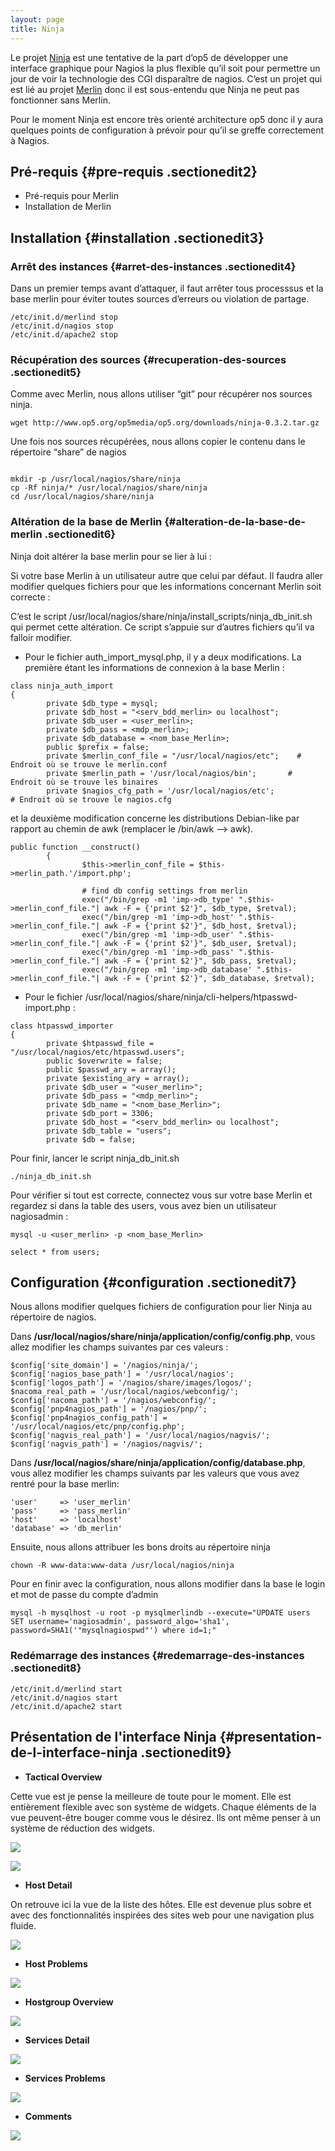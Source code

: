 ```yaml
---
layout: page
title: Ninja
---
```


Le projet
[Ninja](http://www.op5.org/community/projects/ninja "http://www.op5.org/community/projects/ninja")
est une tentative de la part d’op5 de développer une interface graphique
pour Nagios la plus flexible qu’il soit pour permettre un jour de voir
la technologie des CGI disparaître de nagios. C’est un projet qui est
lié au projet
[Merlin](../../addons/merlin.html "http://wiki.monitoring-fr.org/addons/merlin")
donc il est sous-entendu que Ninja ne peut pas fonctionner sans Merlin.

Pour le moment Ninja est encore très orienté architecture op5 donc il y
aura quelques points de configuration à prévoir pour qu’il se greffe
correctement à Nagios.

Pré-requis {#pre-requis .sectionedit2}
----------

-   Pré-requis pour Merlin
-   Installation de Merlin

Installation {#installation .sectionedit3}
------------

### Arrêt des instances {#arret-des-instances .sectionedit4}

Dans un premier temps avant d’attaquer, il faut arrêter tous processsus
et la base merlin pour éviter toutes sources d’erreurs ou violation de
partage.

~~~
/etc/init.d/merlind stop
/etc/init.d/nagios stop
/etc/init.d/apache2 stop
~~~

### Récupération des sources {#recuperation-des-sources .sectionedit5}

Comme avec Merlin, nous allons utiliser “git” pour récupérer nos sources
ninja.

~~~
wget http://www.op5.org/op5media/op5.org/downloads/ninja-0.3.2.tar.gz
~~~

Une fois nos sources récupérées, nous allons copier le contenu dans le
répertoire “share” de nagios

~~~
 
mkdir -p /usr/local/nagios/share/ninja
cp -Rf ninja/* /usr/local/nagios/share/ninja
cd /usr/local/nagios/share/ninja
~~~

### Altération de la base de Merlin {#alteration-de-la-base-de-merlin .sectionedit6}

Ninja doit altérer la base merlin pour se lier à lui :

Si votre base Merlin à un utilisateur autre que celui par défaut. Il
faudra aller modifier quelques fichiers pour que les informations
concernant Merlin soit correcte :

C’est le script
/usr/local/nagios/share/ninja/install\_scripts/ninja\_db\_init.sh qui
permet cette altération. Ce script s’appuie sur d’autres fichiers qu’il
va falloir modifier.

-   Pour le fichier auth\_import\_mysql.php, il y a deux modifications.
    La première étant les informations de connexion à la base Merlin :

~~~
class ninja_auth_import
{
        private $db_type = mysql;
        private $db_host = "<serv_bdd_merlin> ou localhost";
        private $db_user = <user_merlin>;
        private $db_pass = <mdp_merlin>;
        private $db_database = <nom_base_Merlin>;
        public $prefix = false;
        private $merlin_conf_file = "/usr/local/nagios/etc";    # Endroit où se trouve le merlin.conf
        private $merlin_path = '/usr/local/nagios/bin';       # Endroit où se trouve les binaires
        private $nagios_cfg_path = '/usr/local/nagios/etc';           # Endroit où se trouve le nagios.cfg
~~~

et la deuxième modification concerne les distributions Debian-like par
rapport au chemin de awk (remplacer le /bin/awk –\> awk).

~~~
public function __construct()
        {
                $this->merlin_conf_file = $this->merlin_path.'/import.php';

                # find db config settings from merlin
                exec("/bin/grep -m1 'imp->db_type' ".$this->merlin_conf_file."| awk -F = {'print $2'}", $db_type, $retval);
                exec("/bin/grep -m1 'imp->db_host' ".$this->merlin_conf_file."| awk -F = {'print $2'}", $db_host, $retval);
                exec("/bin/grep -m1 'imp->db_user' ".$this->merlin_conf_file."| awk -F = {'print $2'}", $db_user, $retval);
                exec("/bin/grep -m1 'imp->db_pass' ".$this->merlin_conf_file."| awk -F = {'print $2'}", $db_pass, $retval);
                exec("/bin/grep -m1 'imp->db_database' ".$this->merlin_conf_file."| awk -F = {'print $2'}", $db_database, $retval);
~~~

-   Pour le fichier
    /usr/local/nagios/share/ninja/cli-helpers/htpasswd-import.php :

~~~
class htpasswd_importer
{
        private $htpasswd_file = "/usr/local/nagios/etc/htpasswd.users";
        public $overwrite = false;
        public $passwd_ary = array();
        private $existing_ary = array();
        private $db_user = "<user_merlin>";
        private $db_pass = "<mdp_merlin>";
        private $db_name = "<nom_base_Merlin>";
        private $db_port = 3306;
        private $db_host = "<serv_bdd_merlin> ou localhost";
        private $db_table = "users";
        private $db = false;
~~~

Pour finir, lancer le script ninja\_db\_init.sh

~~~
./ninja_db_init.sh
~~~

Pour vérifier si tout est correcte, connectez vous sur votre base Merlin
et regardez si dans la table des users, vous avez bien un utilisateur
nagiosadmin :

~~~
mysql -u <user_merlin> -p <nom_base_Merlin>

select * from users;
~~~

Configuration {#configuration .sectionedit7}
-------------

Nous allons modifier quelques fichiers de configuration pour lier Ninja
au répertoire de nagios.

Dans **/usr/local/nagios/share/ninja/application/config/config.php**,
vous allez modifier les champs suivantes par ces valeurs :

~~~
$config['site_domain'] = '/nagios/ninja/';
$config['nagios_base_path'] = '/usr/local/nagios';
$config['logos_path'] = '/nagios/share/images/logos/';
$nacoma_real_path = '/usr/local/nagios/webconfig/';
$config['nacoma_path'] = '/nagios/webconfig/';
$config['pnp4nagios_path'] = '/nagios/pnp/';
$config['pnp4nagios_config_path'] = '/usr/local/nagios/etc/pnp/config.php';
$config['nagvis_real_path'] = '/usr/local/nagios/nagvis/';
$config['nagvis_path'] = '/nagios/nagvis/';
~~~

Dans **/usr/local/nagios/share/ninja/application/config/database.php**,
vous allez modifier les champs suivants par les valeurs que vous avez
rentré pour la base merlin:

~~~
'user'     => 'user_merlin'
'pass'     => 'pass_merlin'
'host'     => 'localhost'
'database' => 'db_merlin'
~~~

Ensuite, nous allons attribuer les bons droits au répertoire ninja

~~~
chown -R www-data:www-data /usr/local/nagios/ninja
~~~

Pour en finir avec la configuration, nous allons modifier dans la base
le login et mot de passe du compte d’admin

~~~
mysql -h mysqlhost -u root -p mysqlmerlindb --execute="UPDATE users SET username='nagiosadmin', password_algo='sha1', password=SHA1('"mysqlnagiospwd"') where id=1;"
~~~

### Redémarrage des instances {#redemarrage-des-instances .sectionedit8}

~~~
/etc/init.d/merlind start
/etc/init.d/nagios start
/etc/init.d/apache2 start
~~~

Présentation de l'interface Ninja {#presentation-de-l-interface-ninja .sectionedit9}
---------------------------------

-   **Tactical Overview**

Cette vue est je pense la meilleure de toute pour le moment. Elle est
entièrement flexible avec son système de widgets. Chaque éléments de la
vue peuvent-être bouger comme vous le désirez. Ils ont même penser à un
système de réduction des widgets.

[![](../../assets/media/interface/tactical-overview1.png@w=700&h=330)](../../_detail/interface/tactical-overview1.png@id=nagios%253Aaddons%253Aninja.html "interface:tactical-overview1.png")

[![](../../assets/media/interface/tactical-overview2.png@w=700&h=330)](../../_detail/interface/tactical-overview2.png@id=nagios%253Aaddons%253Aninja.html "interface:tactical-overview2.png")

-   **Host Detail**

On retrouve ici la vue de la liste des hôtes. Elle est devenue plus
sobre et avec des fonctionnalités inspirées des sites web pour une
navigation plus fluide.

[![](../../assets/media/interface/host-detail1.png@w=700&h=260)](../../_detail/interface/host-detail1.png@id=nagios%253Aaddons%253Aninja.html "interface:host-detail1.png")

-   **Host Problems**

[![](../../assets/media/interface/host-problem.png@w=700&h=260)](../../_detail/interface/host-problem.png@id=nagios%253Aaddons%253Aninja.html "interface:host-problem.png")

-   **Hostgroup Overview**

[![](../../assets/media/interface/hostgroup.png@w=700&h=260)](../../_detail/interface/hostgroup.png@id=nagios%253Aaddons%253Aninja.html "interface:hostgroup.png")

-   **Services Detail**

[![](../../assets/media/interface/service-detail.png@w=700&h=260)](../../_detail/interface/service-detail.png@id=nagios%253Aaddons%253Aninja.html "interface:service-detail.png")

-   **Services Problems**

[![](../../assets/media/interface/service-problem.png@w=700&h=260)](../../_detail/interface/service-problem.png@id=nagios%253Aaddons%253Aninja.html "interface:service-problem.png")

-   **Comments**

[![](../../assets/media/interface/comments.png@w=700&h=260)](../../_detail/interface/comments.png@id=nagios%253Aaddons%253Aninja.html "interface:comments.png")